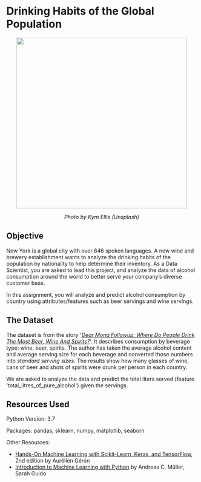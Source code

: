# Drinking Habits of the Global Population

<p align="center">
  <img width="450" src="https://images.unsplash.com/photo-1506377247377-2a5b3b417ebb?ixlib=rb-1.2.1&auto=format&fit=crop&w=1350&q=80">
</p>

<p align="center"><em>Photo by Kym Ellis (Unsplash)</em></p>

## Objective

New York is a global city with over 846 spoken languages. A new wine and brewery establishment wants to analyze the drinking habits of the population by nationality to help determine their inventory. As a Data Scientist, you are asked to lead this project, and analyze the data of alcohol consumption around the world to better serve your company’s diverse customer base.

In this assignment, you will analyze and predict alcohol consumption by country using attributes/features such as beer servings and wine servings. 

## The Dataset

The dataset is from the story '*[Dear Mona Followup: Where Do People Drink The Most Beer, Wine And Spirits?](https://fivethirtyeight.com/features/dear-mona-followup-where-do-people-drink-the-most-beer-wine-and-spirits/)*'. It describes consumption by beverage type: wine, beer, spirits. The author has taken the average alcohol content and average serving size for each beverage and converted those numbers into *standard serving sizes*. The results show how many glasses of wine, cans of beer and shots of spirits were drunk per person in each country.

We are asked to analyze the data and predict the total liters served (feature 'total_litres_of_pure_alcohol') given the servings. 

## Resources Used

Python Version: 3.7

Packages: pandas, sklearn, numpy, matplotlib, seaborn

Other Resources: 
- [Hands-On Machine Learning with Scikit-Learn, Keras, and TensorFlow](https://www.oreilly.com/library/view/hands-on-machine-learning/9781492032632/), 2nd edition by Aurélien Géron
- [Introduction to Machine Learning with Python](https://www.oreilly.com/library/view/introduction-to-machine/9781449369880/) by Andreas C. Müller, Sarah Guido
